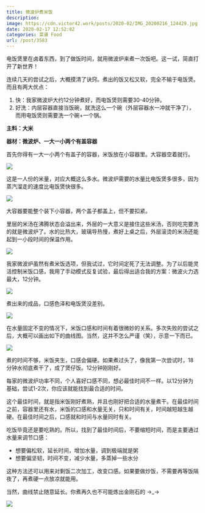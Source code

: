 ```yaml
---
title: 微波炉煮米饭
description: 
image: https://cdn.victor42.work/posts/2020-02/IMG_20200216_124429.jpg
date: 2020-02-17 12:52:02
categories: 菜谱 Food
url: /post/3583
---
```


电饭煲里在卤着东西，到了做饭时间，就用微波炉来煮一次饭吧。这一试，简直打开了新世界！

连续几天的尝试之后，大概摸清了诀窍。煮出的饭又松又软，完全不输于电饭煲。而且有两大优点：

1. 快：我家微波炉大约12分钟煮好，而电饭煲则需要30-40分钟。
2. 好洗：内层容器直接当饭碗，就洗这么一个碗（外层容器水一冲就干净了），而用电饭煲则需要洗一个碗+一个锅。

**主料：大米**

**器材：微波炉、一大一小两个有盖容器**

首先你得有一大一小两个有盖子的容器，米饭放在小容器里。大容器空着就行。

![](https://cdn.victor42.work/posts/2020-02/IMG_20200215_183213.jpg)

这是一人份的米量，对应大概这么多水。微波炉需要的水量比电饭煲多很多，因为蒸汽溜走的速度比电饭煲快很多。

![](https://cdn.victor42.work/posts/2020-02/IMG_20200215_183206.jpg)

大容器要能整个装下小容器，两个盖子都盖上，但不要扣紧。

里层的米汤在沸腾状态会溢出来，外层的一大意义是接住这些米汤，否则吃完要洗的就是微波炉了。水的比热大，玻璃导热慢，煮好上桌之后，外层滚烫的米汤还能起到一小段时间的保温作用。

![](https://cdn.victor42.work/posts/2020-02/IMG_20200215_185000.jpg)

我家微波炉虽然有煮米饭选项，但我试过，它时间定死了无法调整。为了以后能灵活控制米饭口感，我用了手动模式反复试验，最后得出适合我的方案：微波火力选最大，12分钟。

![](https://cdn.victor42.work/posts/2020-02/IMG_20200216_120645.jpg)

煮出来的成品，口感色泽和电饭煲没差别。

![](https://cdn.victor42.work/posts/2020-02/IMG_20200216_124429.jpg)

在水量固定不变的情况下，米饭口感和时间有着很微妙的关系。多次失败的尝试之后，大概可以画出如下的曲线图。当然，这并不怎么严谨（笑），示意一下而已。

![](https://cdn.victor42.work/posts/2020-02/rice1.png)

煮的时间不够，米饭夹生，口感会偏硬。如果煮过头了，像我第一次尝试时，18分钟水彻底煮干了，成了煲仔饭。12分钟刚刚好。

每家的微波炉功率不同，个人喜好口感不同，想必最佳时间不一样。以12分钟为基础，尝试1-2次，你应该就能找到最合适的时间。

这个最佳时间，就是指米饭刚好煮熟，并且也刚好把合适的水量煮干。在最佳时间之前，容器里还有水，米饭的口感和水量无关，只和时间有关，时间越短越生越硬。在最佳时间之后，口感就和时间与水量同时有关。

吃饭毕竟还是要吃熟的。所以，找到了最佳时间后，不要缩短时间，而是主要通过水量来调节口感：
- 想要偏松软，延长时间，增加水量，调到极端就是粥
- 想要偏坚韧，时间不变，减少水量，多蒸掉一些水分

这种方法还可以用来对剩饭二次加工，改变口感。如果要做炒饭，不需要再等饭隔夜了，再煮硬一点放凉就能用。

当然，曲线禁止随意延长。你煮再久也不可能炼出金刚石的 →_→

![](https://cdn.victor42.work/posts/2020-02/rice2.png)